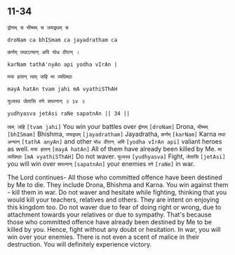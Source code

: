 ## 11-34


```shloka-sa
द्रोणम् च भीष्मम् च जयद्रथम् च
```
```shloka-sa-hk
droNam ca bhISmam ca jayadratham ca
```
```shloka-sa
कर्णम् तथाऽन्यान् अपि योध वीरान् ।
```
```shloka-sa-hk
karNam tathA'nyAn api yodha vIrAn |
```
```shloka-sa
मया हतान् त्वम् जहि मा व्यथिष्ठाः
```
```shloka-sa-hk
mayA hatAn tvam jahi mA vyathiSThAH
```
```shloka-sa
युध्यस्व जेतासि रणे सपत्नान् ॥ ३४ ॥
```
```shloka-sa-hk
yudhyasva jetAsi raNe sapatnAn || 34 ||
```

`त्वम् जहि` `[tvam jahi]` You win your battles over `द्रोणम्` `[droNam]` Drona, `भीष्मम्` `[bhISmam]` Bhishma, `जयद्रथम्` `[jayadratham]` Jayadratha, `कर्णम्` `[karNam]` Karna `तथा अन्यान्` `[tathA anyAn]` and other `योध वीरान् अपि` `[yodha vIrAn api]` valiant heroes as well. `मया हतान्` `[mayA hatAn]` All of them have already been killed by Me. `मा व्यथिष्ठाः` `[mA vyathiSThAH]` Do not waver. `युध्यस्व` `[yudhyasva]` Fight, `जेतासि` `[jetAsi]` you will win over `सपत्नान्` `[sapatnAn]` your enemies `रणे` `[raNe]` in war.

The Lord continues- All those who committed offence have been destined by Me to die. They include Drona, Bhishma and Karna. You win against them - kill them in war. 
Do not waver and hesitate while fighting, thinking that you would kill your teachers, relatives and others. They are intent on enjoying this kingdom too.
Do not waver due to fear of doing right or wrong, due to attachment towards your relatives or due to sympathy. That's because those who committed offence have already been destined by Me to be killed by you.
Hence, fight without any doubt or hesitation. In war, you will win over your enemies. There is not even a scent of malice in their destruction. You will definitely experience victory.

